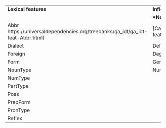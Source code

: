 <table>
<tr>
<td><strong>Lexical features</strong></td>
<td><strong>Inflectional features</strong></td>
<td></td>
</tr>
</tr>
<td></td>
<td><strong>*Nominal*</strong></td>
<td><strong>*Verbal*</strong></td>
</tr>
<tr>
<td>Abbr https://universaldependencies.org/treebanks/ga_idt/ga_idt-feat-Abbr.html)</td>
<td>[Case]https://universaldependencies.org/treebanks/ga_idt/ga_idt-feat-Case.html)</td>
<td>[Mood]https://universaldependencies.org/treebanks/ga_idt/ga_idt-feat-Mood.html)</td>
</tr>
<tr>
<td>Dialect</td>
<td>Definite</td>
<td>Person</td>
</tr>
<tr>
<td>Foreign</td>
<td>Degree</td>
<td>Polarity</td>
</tr>
<tr>
<td>Form</td>
<td>Gender</td>
<td>Tense</td>
</tr>
<tr>
<td>NounType</td>
<td>Number</td>
<td>VerbForm</td>
</tr>
<tr>
<td>NumType</td>
<td></td>
<td>Voice</td>
</tr>
<tr>
<td>PartType</td>
<td></td>
<td></td>
</tr>
<tr>
<td>Poss</td>
<td></td>
<td></td>
</tr>
<tr>
<tr>
<td>PrepForm</td>
<td></td>
<td></td>
</tr>
<td>PronType</td>
<td></td>
<td></td>
</tr>
<tr>
<td>Reflex</td>
<td></td>
<td></td>
</tr>
